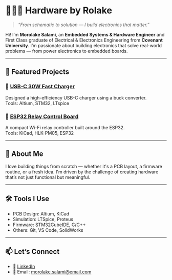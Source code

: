 # 👩🏽‍💻 Hardware by Rolake

> *“From schematic to solution — I build electronics that matter.”*

Hi! I’m **Morolake Salami**, an **Embedded Systems & Hardware Engineer** and First Class graduate of Electrical & Electronics Engineering from **Covenant University**. I’m passionate about building electronics that solve real-world problems — from power electronics to embedded boards.

---

## 🔧 Featured Projects

### 🔋 [USB‑C 30W Fast Charger](projects/usb-c-fast-charger.md)
Designed a high-efficiency USB-C charger using a buck converter.  
Tools: Altium, STM32, LTspice

### 🔌 [ESP32 Relay Control Board](projects/esp32-relay.md)
A compact Wi-Fi relay controller built around the ESP32.  
Tools: KiCad, HLK-PM05, ESP32

---

## 💬 About Me
I love building things from scratch — whether it's a PCB layout, a firmware routine, or a fresh idea. I'm driven by the challenge of creating hardware that’s not just functional but meaningful.

---

## 🛠️ Tools I Use
- PCB Design: Altium, KiCad  
- Simulation: LTSpice, Proteus  
- Firmware: STM32CubeIDE, C/C++  
- Others: Git, VS Code, SolidWorks

---

## 📫 Let’s Connect
- 💼 [LinkedIn](https://www.linkedin.com/in/morolake-salami)  
- 📨 Email: morolake.salami@email.com
